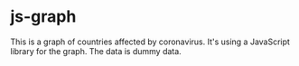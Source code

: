 # js-graph

This is a graph of countries affected by coronavirus. It's using a JavaScript library for the graph. The data is dummy data.


